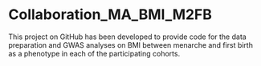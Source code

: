 # Collaboration_MA_BMI_M2FB
This project on GitHub has been developed to provide code for the data preparation and GWAS analyses on BMI between menarche and first birth as a phenotype in each of the participating cohorts.
